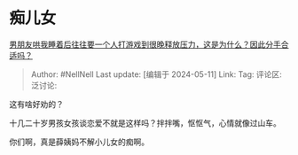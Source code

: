 # 痴儿女
[男朋友哄我睡着后往往要一个人打游戏到很晚释放压力，这是为什么？因此分手合适吗？](https://www.zhihu.com/question/597228825/answer/3053568578)

> Author: #NellNell
> Last update: [编辑于 2024-05-11]
> Link:
> Tag:
> 评论区:
> 泛讨论:

这有啥好劝的？

十几二十岁男孩女孩谈恋爱不就是这样吗？拌拌嘴，怄怄气，心情就像过山车。

你们啊，真是薛姨妈不解小儿女的痴啊。
